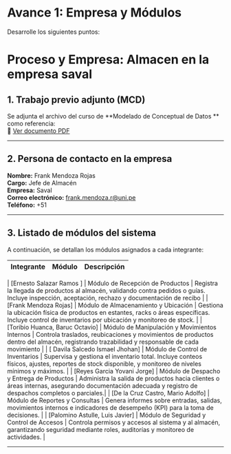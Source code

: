 # Avance 1: Empresa y Módulos
Desarrolle los siguientes puntos:

# Proceso y Empresa: Almacen  en la empresa saval

## 1. Trabajo previo adjunto (MCD)
Se adjunta el archivo del curso de **Modelado de Conceptual de Datos ** como referencia:  
📄  [Ver documento PDF](./MCD-24-2-Area-de-Operaciones.pdf)

---

## 2. Persona de contacto en la empresa
**Nombre:** Frank Mendoza Rojas  
**Cargo:** Jefe de Almacén  
**Empresa:** Saval  
**Correo electrónico:** frank.mendoza.r@uni.pe  
**Teléfono:** +51  

---

## 3. Listado de módulos del sistema
A continuación, se detallan los módulos asignados a cada integrante:

| Integrante       | Módulo                | Descripción                                                                 |
|------------------|-----------------------|-----------------------------------------------------------------------------|

| [Ernesto Salazar Ramos ]       | Módulo de Recepción de Productos | Registra la llegada de productos al almacén, validando contra pedidos o guías. Incluye inspección, aceptación, rechazo y documentación de recibo |
| [Frank Mendoza Rojas]       | Módulo de Almacenamiento y Ubicación        | Gestiona la ubicación física de productos en estantes, racks o áreas específicas. Incluye control de inventarios por ubicación y monitoreo de stock.        |
| [Toribio Huanca, Baruc Octavio]       | Módulo de Manipulación y Movimientos Internos       | Controla traslados, reubicaciones y movimientos de productos dentro del almacén, registrando trazabilidad y responsable de cada movimiento                     |
| [ Davila Salcedo Ismael Jhohan]       | Módulo de Control de Inventarios        | Supervisa y gestiona el inventario total. Incluye conteos físicos, ajustes, reportes de stock disponible, y monitoreo de niveles mínimos y máximos. |
| [Reyes Garcia Yovani Jorge]       | Módulo de Despacho y Entrega de Productos          | Administra la salida de productos hacia clientes o áreas internas, asegurando documentación adecuada y registro de despachos completos o parciales.|
| [De la Cruz Castro, Mario Adolfo]       | Módulo de Reportes y Consultas         | Genera informes sobre entradas, salidas, movimientos internos e indicadores de desempeño (KPI) para la toma de decisiones. |
| [Palomino Astulle, Luis Javier]       | Módulo de Seguridad y Control de Accesos               | Controla permisos y accesos al sistema y al almacén, garantizando seguridad mediante roles, auditorías y monitoreo de actividades. |



---

